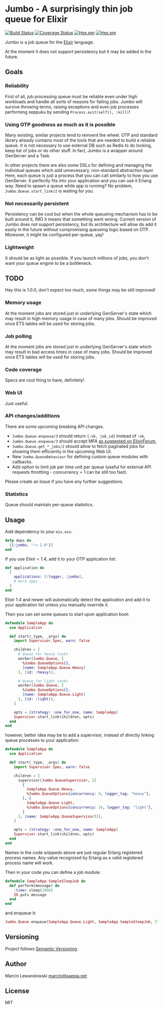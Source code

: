# Jumbo - A surprisingly thin job queue for Elixir

[![Build Status](https://travis-ci.org/mspanc/jumbo.svg?branch=master)](https://travis-ci.org/mspanc/jumbo)
[![Coverage Status](https://coveralls.io/repos/github/mspanc/jumbo/badge.svg?branch=master)](https://coveralls.io/github/mspanc/jumbo?branch=master)
[![Hex.pm](https://img.shields.io/hexpm/v/jumbo.svg)](https://hex.pm/packages/jumbo)
[![Hex.pm](https://img.shields.io/hexpm/dt/jumbo.svg)](https://hex.pm/packages/jumbo)

Jumbo is a job queue for the [Elixir](http://www.elixir-lang.org) language.

At the moment it does not support persistency but it may be added in the future.


## Goals

### Reliability

First of all, job processing queue must be reliable even under high workloads
and handle all sorts of reasons for failing jobs. Jumbo will survive throwing
terms, raising exceptions and even job processes performing seppuku by sending
`Process.exit(self(), :kill)`!

### Using OTP goodness as much as it is possible

Many existing, similar projects tend to reinvent the wheel. OTP and standard
library already contains most of the tools that are needed to build a reliable
queue. It is not necessary to use external DB such as Redis to do locking, keep
list of jobs or do other stuff. In fact, Jumbo is a wrapper around GenServer
and a Task.

In other projects there are also some DSLs for defining and managing the
individual queues which add unnecessary, non-standard abstraction layer.
Here, each queue is just a process that you can call similarly to how you use
GenServer. It perfectly fits into your application and you can use it Erlang way.
Need to spawn a queue while app is running? No problem, `Jumbo.Queue.start_link/2`
is waiting for you.

### Not necessarily persistent

Persistency can be cool but when the whole queueing mechanism has to be built
around it, IMO it means that something went wrong. Current version of Jumbo does
not support persistency, but its architecture will allow do add it easily in the
future without compromising queueing logic based on OTP. Moreover, it might be
configured per-queue, yay!

### Lightweight

It should be as light as possible. If you launch millions of jobs, you don't want
your queue engine to be a bottleneck.

## TODO

Hey this is 1.0.0, don't expect too much, some things may be still improved!

### Memory usage

At the moment jobs are stored just in underlying GenServer's state which may
result in high memory usage in case of many jobs. Should be improved once
ETS tables will be used for storing jobs.

### Job polling

At the moment jobs are stored just in underlying GenServer's state which may
result in bad access times in case of many jobs. Should be improved once
ETS tables will be used for storing jobs.

### Code coverage

Specs are cool thing to have, definitely!

### Web UI

Just useful.

### API changes/additions

There are some upcoming breaking API changes.

* `Jumbo.Queue.enqueue/3` should return `{:ok, job_id}` instead of `:ok`,
* `Jumbo.Queue.enqueue/3` should accept MFA [as suggested on ElixirForum](https://elixirforum.com/t/jumbo-new-job-queueing-library/3170/4?u=mspanc),
* `Jumbo.Queue.get_*_jobs/2` should allow to fetch paginated jobs for showing them efficiently in the upcoming Web UI.
* New `Jumbo.QueueBehaviour` for defining custom queue modules with callbacks.
* Add option to limit job per time unit per queue (useful for external API requests throttling - concurrency = 1 can be still too fast).

Please create an Issue if you have any further suggestions.

### Statistics

Queue should maintain per-queue statistics.


## Usage

Add dependency to your `mix.exs`:

```elixir
defp deps do
  [{:jumbo, "~> 1.0"}]
end
```

If you use Elixir < 1.4, add it to your OTP application list:

```elixir
def application do
  [
    applications: [:logger, :jumbo],
    # more apps...
  ]
end
```

Elixir 1.4 and newer will automatically detect the application and add it
to your application list unless you manually override it.

Then you can set some queues to start upon application boot:

```elixir
defmodule SampleApp do
  use Application

  def start(_type, _args) do
    import Supervisor.Spec, warn: false

    children = [
      # Queue for heavy tasks
      worker(Jumbo.Queue, [
        %Jumbo.QueueOptions{},
        [name: SampleApp.Queue.Heavy]
      ], [id: :heavy]),

      # Queue for light tasks
      worker(Jumbo.Queue, [
        %Jumbo.QueueOptions{},
        [name: SampleApp.Queue.Light]
      ], [id: :light]),
    ]

    opts = [strategy: :one_for_one, name: SampleApp]
    Supervisor.start_link(children, opts)
  end
end
```

however, better idea may be to add a supervisor, instead of directly linking
queue processes to your application:

```elixir
defmodule SampleApp do
  use Application

  def start(_type, _args) do
    import Supervisor.Spec, warn: false

    children = [
      supervisor(Jumbo.QueueSupervisor, [[
        {
          SampleApp.Queue.Heavy,
          %Jumbo.QueueOptions{concurrency: 8, logger_tag: "heavy"},
        }, {
          SampleApp.Queue.Light,
          %Jumbo.QueueOptions{concurrency: 16, logger_tag: "light"},
        }
      ], [name: SampleApp.QueueSupervisor]]),
    ]

    opts = [strategy: :one_for_one, name: SampleApp]
    Supervisor.start_link(children, opts)
  end
end
```

Names in the code snippeds above are just regular Erlang registered process names.
Any value recognized by Erlang as a valid registered process name will work.

Then in your code you can define a job module:

```elixir
defmodule SampleApp.SampleSleepJob do
  def perform(message) do
    :timer.sleep(2000)
    IO.puts message
  end
end
```

and enqueue it:

```elixir
Jumbo.Queue.enqueue(SampleApp.Queue.Light, SampleApp.SampleSleepJob, ["hello"])
```


## Versioning

Project follows [Semantic Versioning](http://semver.org/).

## Author


Marcin Lewandowski <marcin@saepia.net>


## License

MIT
